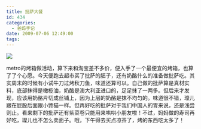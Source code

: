 ```yaml
---
title: 批萨大餐
id: 434
categories:
  - 爸妈手记
date: 2009-07-06 12:49:00
tags:
---
```


![](http://www.candreams.com/images/2009/12/pizza.jpg)
</div>metro的烤箱做活动，算下来和淘宝差不多价，便入手了一个最便宜的烤箱，也算了了个心愿。今天便跑去超市买了批萨的胚子，还有奶酪什么的准备做批萨吃。其实周末的时候有小试牛刀过烤秋刀鱼，味道还算可以。自己做的批萨算是真材实料，底部抹得是橄榄油，奶酪是澳大利亚进口的，足足抹了一两多。但后来才发现，应该用奶酪片切成丝铺上，因为上层的奶酪是抹不均匀的。味道很不错，璨儿跟在屁股后面跟小馋猫一样。但再好吃的批萨对于我们中国人的胃来说，还是浅尝则止。看来剩下的批萨还有紫菜卷只能用来哄哄小朋友啦！不过，妈妈做的寿司再好吃，璨儿也不怎么卖面子。哦，下午得去买点凉茶了，烤的东西吃太多了！
